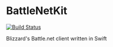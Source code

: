 # BattleNetKit

[![Build Status](https://travis-ci.org/justMaku/Ostara.svg?branch=master)](https://travis-ci.org/justMaku/Ostara)

Blizzard's Battle.net client written in Swift
